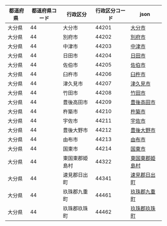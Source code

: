 |  都道府県  | 都道府県コード | 行政区分 | 行政区分コード | json |
|-----------|--------------|--------- |--------------|------|
| 大分県 | 44 | 大分市 | 44201 | [大分市](/geojson/44/44201.json) |
| 大分県 | 44 | 別府市 | 44202 | [別府市](/geojson/44/44202.json) |
| 大分県 | 44 | 中津市 | 44203 | [中津市](/geojson/44/44203.json) |
| 大分県 | 44 | 日田市 | 44204 | [日田市](/geojson/44/44204.json) |
| 大分県 | 44 | 佐伯市 | 44205 | [佐伯市](/geojson/44/44205.json) |
| 大分県 | 44 | 臼杵市 | 44206 | [臼杵市](/geojson/44/44206.json) |
| 大分県 | 44 | 津久見市 | 44207 | [津久見市](/geojson/44/44207.json) |
| 大分県 | 44 | 竹田市 | 44208 | [竹田市](/geojson/44/44208.json) |
| 大分県 | 44 | 豊後高田市 | 44209 | [豊後高田市](/geojson/44/44209.json) |
| 大分県 | 44 | 杵築市 | 44210 | [杵築市](/geojson/44/44210.json) |
| 大分県 | 44 | 宇佐市 | 44211 | [宇佐市](/geojson/44/44211.json) |
| 大分県 | 44 | 豊後大野市 | 44212 | [豊後大野市](/geojson/44/44212.json) |
| 大分県 | 44 | 由布市 | 44213 | [由布市](/geojson/44/44213.json) |
| 大分県 | 44 | 国東市 | 44214 | [国東市](/geojson/44/44214.json) |
| 大分県 | 44 | 東国東郡姫島村 | 44322 | [東国東郡姫島村](/geojson/44/44322.json) |
| 大分県 | 44 | 速見郡日出町 | 44341 | [速見郡日出町](/geojson/44/44341.json) |
| 大分県 | 44 | 玖珠郡九重町 | 44461 | [玖珠郡九重町](/geojson/44/44461.json) |
| 大分県 | 44 | 玖珠郡玖珠町 | 44462 | [玖珠郡玖珠町](/geojson/44/44462.json) |
